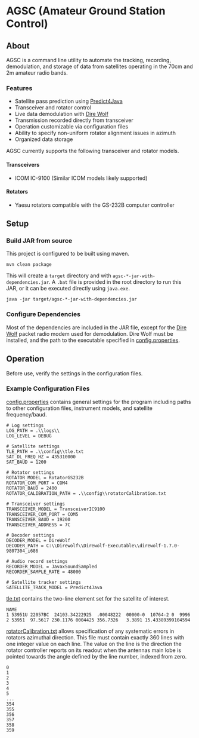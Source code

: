 # AGSC (Amateur Ground Station Control)

## About
AGSC is a command line utility to automate the tracking, recording, demodulation, and storage of data from satellites 
operating in the 70cm and 2m amateur radio bands.

### Features
- Satellite pass prediction using [Predict4Java](https://github.com/davidmoten/predict4java)
- Transceiver and rotator control
- Live data demodulation with [Dire Wolf](https://github.com/wb2osz/direwolf)
- Transmission recorded directly from transceiver
- Operation customizable via configuration files
- Ability to specify non-uniform rotator alignment issues in azimuth
- Organized data storage

AGSC currently supports the following transceiver and rotator models.

#### Transceivers
- ICOM IC-9100 (Similar ICOM models likely supported)

#### Rotators
- Yaesu rotators compatible with the GS-232B computer controller

## Setup
### Build JAR from source
This project is configured to be built using maven.

`mvn clean package`

This will create a `target` directory and with `agsc-*-jar-with-dependencies.jar`. A `.bat` file is provided in the 
root directory to run this JAR, or it can be executed directly using `java.exe`.

`java -jar target/agsc-*-jar-with-dependencies.jar`

### Configure Dependencies
Most of the dependencies are included in the JAR file, except for the [Dire Wolf](https://github.com/wb2osz/direwolf) 
packet radio modem used for demodulation. Dire Wolf must be installed, and the path to the executable specified in 
[config.properties](./config/config.properties).

## Operation
Before use, verify the settings in the configuration files.
### Example Configuration Files
[config.properties](./config/config.properties) contains general settings for the program including
paths to other configuration files, instrument models, and satellite frequency/baud.
```
# Log settings
LOG_PATH = .\\logs\\
LOG_LEVEL = DEBUG

# Satellite settings
TLE_PATH = .\\config\\tle.txt
SAT_DL_FREQ_HZ = 435310000
SAT_BAUD = 1200

# Rotator settings
ROTATOR_MODEL = RotatorGS232B
ROTATOR_COM_PORT = COM4
ROTATOR_BAUD = 2400
ROTATOR_CALIBRATION_PATH = .\\config\\rotatorCalibration.txt

# Transceiver settings
TRANSCEIVER_MODEL = TransceiverIC9100
TRANSCEIVER_COM_PORT = COM5
TRANSCEIVER_BAUD = 19200
TRANSCEIVER_ADDRESS = 7C

# Decoder settings
DECODER_MODEL = DireWolf
DECODER_PATH = C:\\Direwolf\\Direwolf-Executable\\direwolf-1.7.0-9807304_i686

# Audio record settings
RECORDER_MODEL = JavaxSoundSampled
RECORDER_SAMPLE_RATE = 48000

# Satellite tracker settings
SATELLITE_TRACK_MODEL = Predict4Java
```


[tle.txt](./config/tle.txt) contains the two-line element set for the satellite of interest.
```
NAME
1 53951U 22057BC  24103.34222925  .00048222  00000-0  10764-2 0  9996
2 53951  97.5617 230.1176 0004425 356.7326   3.3891 15.43389399104594
```


[rotatorCalibration.txt](./config/rotatorCalibration.txt) allows specification of any systematic errors in
rotators azimuthal direction. This file must contain exactly 360 lines with one integer
value on each line. The value on the line is the direction the rotator controller reports
on its readout when the antennas main lobe is pointed towards the angle defined by
the line number, indexed from zero.
```
0
1
2
3
4
5
...
354
355
356
357
358
359
```

